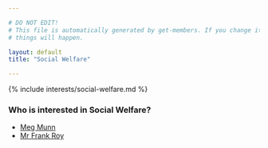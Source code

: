 ```yaml
---

# DO NOT EDIT!
# This file is automatically generated by get-members. If you change it, bad
# things will happen.

layout: default
title: "Social Welfare"

---
```


{% include interests/social-welfare.md %}

### Who is interested in Social Welfare?


* [Meg Munn](../members/meg-munn.html)
* [Mr Frank Roy](../members/mr-frank-roy.html)
